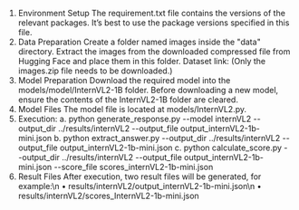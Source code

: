 1. Environment Setup
   The requirement.txt file contains the versions of the relevant packages. It’s best to use the package versions specified in this file.
2. Data Preparation
   Create a folder named images inside the "data" directory. Extract the images from the downloaded compressed file from Hugging Face and place them in this folder.
   Dataset link:
   (Only the images.zip file needs to be downloaded.)
3. Model Preparation
   Download the required model into the models/model/InternVL2-1B folder.
   Before downloading a new model, ensure the contents of the InternVL2-1B folder are cleared.
4. Model Files
   The model file is located at models/InternVL2.py.
5. Execution:
   a. python generate_response.py --model internVL2 --output_dir ../results/internVL2 --output_file output_internVL2-1b-mini.json
   b. python extract_answer.py --output_dir ../results/internVL2 --output_file output_internVL2-1b-mini.json
   c. python calculate_score.py --output_dir ../results/internVL2 --output_file output_internVL2-1b-mini.json --score_file scores_internVL2-1b-mini.json
6. Result Files
   After execution, two result files will be generated, for example:\n
   • results/internVL2/output_internVL2-1b-mini.json\n
   • results/internVL2/scores_InternVL2-1b-mini.json

